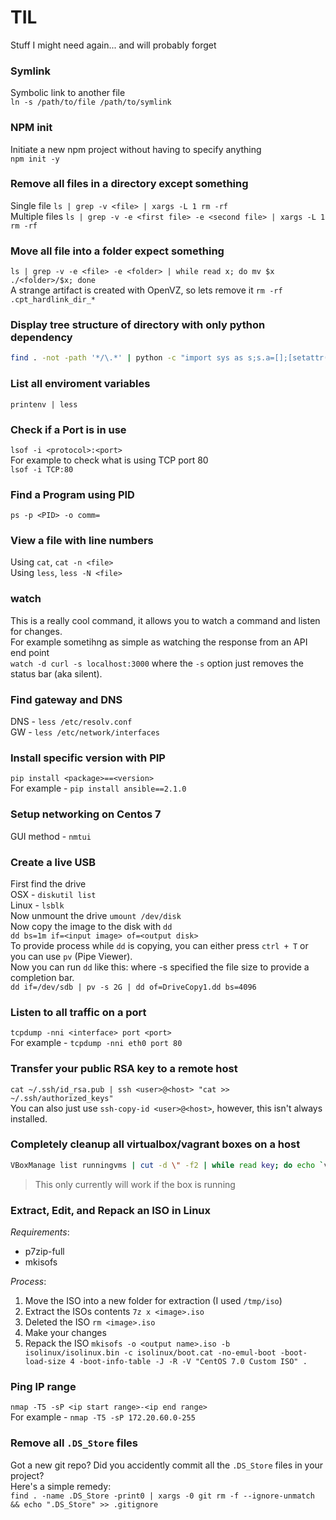 # TIL
Stuff I might need again... and will probably forget

### Symlink
Symbolic link to another file  
`ln -s /path/to/file /path/to/symlink`

### NPM init
Initiate a new npm project without having to specify anything  
`npm init -y`

### Remove all files in a directory except something
Single file `ls | grep -v <file> | xargs -L 1 rm -rf`  
Multiple files `ls | grep -v -e <first file> -e <second file> | xargs -L 1 rm -rf`

### Move all file into a folder expect something
`ls | grep -v -e <file> -e <folder> | while read x; do mv $x ./<folder>/$x; done`  
A strange artifact is created with OpenVZ, so lets remove it `rm -rf .cpt_hardlink_dir_*`

### Display tree structure of directory with only python dependency
``` BASH
find . -not -path '*/\.*' | python -c "import sys as s;s.a=[];[setattr(s,'a',list(filter(lambda p: c.startswith(p+'/'),s.a)))or (s.stdout.write(' '*len(s.a)+c[len(s.a[-1])+1 if s.a else 0:])or True) and s.a.append(c[:-1]) for c in s.stdin]"
```

### List all enviroment variables
`printenv | less`

### Check if a Port is in use
`lsof -i <protocol>:<port>`  
For example to check what is using TCP port 80  
`lsof -i TCP:80`

### Find a Program using PID
`ps -p <PID> -o comm=`

### View a file with line numbers
Using `cat`, `cat -n <file>`  
Using `less`, `less -N <file>`

### watch
This is a really cool command, it allows you to watch a command and listen for changes.  
For example sometihng as simple as watching the response from an API end point  
`watch -d curl -s localhost:3000` where the `-s` option just removes the status bar (aka silent).  

### Find gateway and DNS
DNS - `less /etc/resolv.conf`  
GW - `less /etc/network/interfaces`

### Install specific version with PIP
`pip install <package>==<version>`  
For example - `pip install ansible==2.1.0`

### Setup networking on Centos 7
GUI method - `nmtui`   

### Create a live USB
First find the drive   
OSX - `diskutil list`   
Linux - `lsblk`   
Now unmount the drive `umount /dev/disk`  
Now copy the image to the disk with `dd`   
`dd bs=1m if=<input image> of=<output disk>`   
To provide process while `dd` is copying, you can either press `ctrl + T` or you can use `pv` (Pipe Viewer).   
Now you can run `dd` like this: where -s specified the file size to provide a completion bar.   
`dd if=/dev/sdb | pv -s 2G | dd of=DriveCopy1.dd bs=4096`

### Listen to all traffic on a port
`tcpdump -nni <interface> port <port>`   
For example - `tcpdump -nni eth0 port 80`

### Transfer your public RSA key to a remote host
`cat ~/.ssh/id_rsa.pub | ssh <user>@<host> "cat >> ~/.ssh/authorized_keys"`   
You can also just use `ssh-copy-id <user>@<host>`, however, this isn't always installed.

### Completely cleanup all virtualbox/vagrant boxes on a host
``` BASH
VBoxManage list runningvms | cut -d \" -f2 | while read key; do echo `vboxmanage controlvm ${key} poweroff && vboxmanage unregistervm ${key} --delete`; done && vagrant global-status --prune
```   
> This only currently will work if the box is running

### Extract, Edit, and Repack an ISO in Linux
*Requirements*:
- p7zip-full
- mkisofs

*Process*:
1. Move the ISO into a new folder for extraction (I used `/tmp/iso`)
2. Extract the ISOs contents `7z x <image>.iso` 
3. Deleted the ISO `rm <image>.iso`
4. Make your changes
5. Repack the ISO `mkisofs -o <output name>.iso -b isolinux/isolinux.bin -c isolinux/boot.cat -no-emul-boot -boot-load-size 4 -boot-info-table -J -R -V "CentOS 7.0 Custom ISO" .`

### Ping IP range
`nmap -T5 -sP <ip start range>-<ip end range>`   
For example - `nmap -T5 -sP 172.20.60.0-255`

### Remove all `.DS_Store` files
Got a new git repo? Did you accidently commit all the `.DS_Store` files in your project?   
Here's a simple remedy:   
`find . -name .DS_Store -print0 | xargs -0 git rm -f --ignore-unmatch && echo ".DS_Store" >> .gitignore`   
